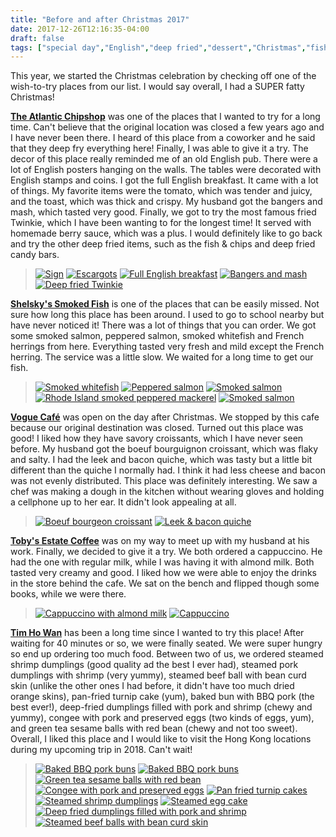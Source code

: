 ```yaml
---
title: "Before and after Christmas 2017"
date: 2017-12-26T12:16:35-04:00
draft: false
tags: ["special day","English","deep fried","dessert","Christmas","fish","French","quiche","croissant","holiday","Chinese","dumpling","dim sum","cappuccino","congee","cake"]
---
```


This year, we started the Christmas celebration by checking off one of the wish-to-try places from our list. I would say overall, I had a SUPER fatty Christmas!

**[The Atlantic Chipshop](https://www.yelp.com/biz/the-atlantic-chipshop-brooklyn?hrid=L9g1wfXBodDiAC7yXu-UXQ)** was one of the places that I wanted to try for a long time. Can't believe that the original location was closed a few years ago and I have never been there. I heard of this place from a coworker and he said that they deep fry everything here! Finally, I was able to give it a try. The decor of this place really reminded me of an old English pub. There were a lot of English posters hanging on the walls. The tables were decorated with English stamps and coins. I got the full English breakfast. It came with a lot of things. My favorite items were the tomato, which was tender and juicy, and the toast, which was thick and crispy. My husband got the bangers and mash, which tasted very good. Finally, we got to try the most famous fried Twinkie, which I have been wanting to for the longest time! It served with homemade berry sauce, which was a plus. I would definitely like to go back and try the other deep fried items, such as the fish & chips and deep fried candy bars.

> [![Sign](https://s3-media4.fl.yelpcdn.com/bphoto/Vzn5ZfRF0TR9zwL-D2-rlw/o.jpg "Sign")](https://www.yelp.com/biz_photos/the-atlantic-chipshop-brooklyn?select=Vzn5ZfRF0TR9zwL-D2-rlw) [![Escargots](https://s3-media4.fl.yelpcdn.com/bphoto/TJoSNZhC-JZBFPPni7s0lw/o.jpg "Escargots")](https://www.yelp.com/biz_photos/mont-blanc-52-new-york-2?select=TJoSNZhC-JZBFPPni7s0lw) [![Full English breakfast](https://s3-media3.fl.yelpcdn.com/bphoto/t3ipNbWjUB0_hRT22ANaow/o.jpg "Full English breakfast")](https://www.yelp.com/biz_photos/the-atlantic-chipshop-brooklyn?select=t3ipNbWjUB0_hRT22ANaow) [![Bangers and mash](https://s3-media3.fl.yelpcdn.com/bphoto/jyypSj3JEkA8oCLLEN_Bww/o.jpg "Bangers and mash")](https://www.yelp.com/biz_photos/the-atlantic-chipshop-brooklyn?select=jyypSj3JEkA8oCLLEN_Bww) [![Deep fried Twinkie](https://s3-media1.fl.yelpcdn.com/bphoto/QhB6Ci2_0IUuGAi7Kt0-Yg/o.jpg "Deep fried Twinkie")](https://www.yelp.com/biz_photos/the-atlantic-chipshop-brooklyn?select=QhB6Ci2_0IUuGAi7Kt0-Yg)

**[Shelsky's Smoked Fish](https://www.yelp.com/biz/shelskys-smoked-fish-brooklyn-3?hrid=lPwFucVPCB94UqEU-H0Ttg)** is one of the places that can be easily missed. Not sure how long this place has been around. I used to go to school nearby but have never noticed it! There was a lot of things that you can order. We got some smoked salmon, peppered salmon, smoked whitefish and French herrings from here. Everything tasted very fresh and mild except the French herring. The service was a little slow. We waited for a long time to get our fish.

> [![Smoked whitefish](https://s3-media3.fl.yelpcdn.com/bphoto/LMzI25UHwd4Qk-cJSWUamA/o.jpg "Smoked whitefish")](https://www.yelp.com/biz_photos/shelskys-smoked-fish-brooklyn-3?select=LMzI25UHwd4Qk-cJSWUamA) [![Peppered salmon](https://s3-media1.fl.yelpcdn.com/bphoto/92-04uhu7nOXtlMY7H-W7g/o.jpg "Peppered salmon")](https://www.yelp.com/biz_photos/shelskys-smoked-fish-brooklyn-3?select=92-04uhu7nOXtlMY7H-W7g)  [![Smoked salmon](https://s3-media1.fl.yelpcdn.com/bphoto/q2tv8wIpnkFdiVf7sZ9hVQ/o.jpg "Smoked salmon")](https://www.yelp.com/biz_photos/shelskys-smoked-fish-brooklyn-3?select=q2tv8wIpnkFdiVf7sZ9hVQ) [![Rhode Island smoked peppered mackerel](https://s3-media1.fl.yelpcdn.com/bphoto/8Ijj-XaH1shaSgqgHntFZA/o.jpg "Rhode Island smoked peppered mackerel")](https://www.yelp.com/biz_photos/shelskys-smoked-fish-brooklyn-3?select=8Ijj-XaH1shaSgqgHntFZA) [![Smoked salmon](https://s3-media3.fl.yelpcdn.com/bphoto/Qu20pICj2YkFCGyHUu4cnw/o.jpg "Smoked salmon")](https://www.yelp.com/biz_photos/shelskys-smoked-fish-brooklyn-3?select=Qu20pICj2YkFCGyHUu4cnw)

**[Vogue Café](https://www.yelp.com/biz/vogue-caf%C3%A9-jersey-city-2?hrid=XdjfXdYVjddDJWLM_Xkatw)** was open on the day after Christmas. We stopped by this cafe because our original destination was closed. Turned out this place was good! I liked how they have savory croissants, which I have never seen before. My husband got the boeuf bourguignon croissant, which was flaky and salty. I had the leek and bacon quiche, which was tasty but a little bit different than the quiche I normally had. I think it had less cheese and bacon was not evenly distributed. This place was definitely interesting. We saw a chef was making a dough in the kitchen without wearing gloves and holding a cellphone up to her ear. It didn't look appealing at all.

> [![Boeuf bourgeon croissant](https://s3-media2.fl.yelpcdn.com/bphoto/t6wSTP0EIUg7cEPt3SZ15w/o.jpg "Boeuf bourgeon croissant")](https://www.yelp.com/biz_photos/vogue-caf%C3%A9-jersey-city-2?select=t6wSTP0EIUg7cEPt3SZ15w) [![Leek & bacon quiche](https://s3-media4.fl.yelpcdn.com/bphoto/IuGnXQjkwSTS4aAdGq2-Rg/o.jpg "Leek & bacon quiche")](https://www.yelp.com/biz_photos/vogue-caf%C3%A9-jersey-city-2?select=IuGnXQjkwSTS4aAdGq2-Rg)

**[Toby's Estate Coffee](https://www.yelp.com/biz/tobys-estate-coffee-new-york?hrid=16ioQTe3Zb6gG_QItG6ofw)** was on my way to meet up with my husband at his work. Finally, we decided to give it a try. We both ordered a cappuccino. He had the one with regular milk, while I was having it with almond milk. Both tasted very creamy and good. I liked how we were able to enjoy the drinks in the store behind the cafe. We sat on the bench and flipped though some books, while we were there.

> [![Cappuccino with almond milk](https://s3-media2.fl.yelpcdn.com/bphoto/fvEx5m1-S7ENEls3T7K9eQ/o.jpg "Cappuccino with almond milk")](https://www.yelp.com/biz_photos/tobys-estate-coffee-new-york?select=fvEx5m1-S7ENEls3T7K9eQ) [![Cappuccino](https://s3-media4.fl.yelpcdn.com/bphoto/ebD7hWqRz7Oj9kZ8E_-AMQ/o.jpg "Cappuccino")](https://www.yelp.com/biz_photos/tobys-estate-coffee-new-york?select=ebD7hWqRz7Oj9kZ8E_-AMQ)

**[Tim Ho Wan](https://www.yelp.com/biz/tim-ho-wan-new-york-2?hrid=W0-KLNy0UEDIGnPgSBRnaQ)**  has been a long time since I wanted to try this place! After waiting for 40 minutes or so, we were finally seated. We were super hungry so end up ordering too much food. Between two of us, we ordered steamed shrimp dumplings (good quality ad the best I ever had), steamed pork dumplings with shrimp (very yummy), steamed beef ball with bean curd skin (unlike the other ones I had before, it didn't have too much dried orange skins), pan-fried turnip cake (yum), baked bun with BBQ pork (the best ever!), deep-fried dumplings filled with pork and shrimp (chewy and yummy), congee with pork and preserved eggs (two kinds of eggs, yum), and green tea sesame balls with red bean (chewy and not too sweet). Overall, I liked this place and I would like to visit the Hong Kong locations during my upcoming trip in 2018. Can't wait!

> [![Baked BBQ pork buns](https://s3-media1.fl.yelpcdn.com/bphoto/WIbhEMDoUjicidZE5ezG9w/o.jpg "Baked BBQ pork buns")](https://www.yelp.com/biz_photos/tim-ho-wan-new-york-2?select=WIbhEMDoUjicidZE5ezG9w) [![Baked BBQ pork buns](https://s3-media1.fl.yelpcdn.com/bphoto/qtaOWPP0L0FYn1B4zyBMPg/o.jpg "Baked BBQ pork buns")](https://www.yelp.com/biz_photos/tim-ho-wan-new-york-2?select=qtaOWPP0L0FYn1B4zyBMPg) [![Green tea sesame balls with red bean](https://s3-media2.fl.yelpcdn.com/bphoto/OWcVa_NdEvzYYst33yqkcA/o.jpg "Green tea sesame balls with red bean")](https://www.yelp.com/biz_photos/tim-ho-wan-new-york-2?select=OWcVa_NdEvzYYst33yqkcA) [![Congee with pork and preserved eggs](https://s3-media3.fl.yelpcdn.com/bphoto/4pxPH2qDdnBBf8qTg2fREQ/o.jpg "Congee with pork and preserved eggs")](https://www.yelp.com/biz_photos/tim-ho-wan-new-york-2?select=4pxPH2qDdnBBf8qTg2fREQ) [![Pan fried turnip cakes](https://s3-media2.fl.yelpcdn.com/bphoto/HpIDPo3mfUhBgvGaNMbrVw/o.jpg "Pan fried turnip cakes")](https://www.yelp.com/biz_photos/tim-ho-wan-new-york-2?select=HpIDPo3mfUhBgvGaNMbrVw) [![Steamed shrimp dumplings](https://s3-media1.fl.yelpcdn.com/bphoto/GmjZCxoRKzkrTAZbR3Ecnw/o.jpg "Steamed shrimp dumplings")](https://www.yelp.com/biz_photos/tim-ho-wan-new-york-2?select=GmjZCxoRKzkrTAZbR3Ecnw) [![Steamed egg cake](https://s3-media4.fl.yelpcdn.com/bphoto/GmhTqKSIuij5jqp0RqMHMg/o.jpg "Steamed egg cake")](https://www.yelp.com/biz_photos/tim-ho-wan-new-york-2?select=GmhTqKSIuij5jqp0RqMHMg) [![Deep fried dumplings filled with pork and shrimp](https://s3-media1.fl.yelpcdn.com/bphoto/EqsWqtLJTBvt1Tm042FEnQ/o.jpg "Deep fried dumplings filled with pork and shrimp")](https://www.yelp.com/biz_photos/tim-ho-wan-new-york-2?select=EqsWqtLJTBvt1Tm042FEnQ) [![Steamed beef balls with bean curd skin](https://s3-media1.fl.yelpcdn.com/bphoto/Qj32i5tjyifvx5OhVS34FA/o.jpg "Steamed beef balls with bean curd skin")](https://www.yelp.com/biz_photos/tim-ho-wan-new-york-2?select=Qj32i5tjyifvx5OhVS34FA)

